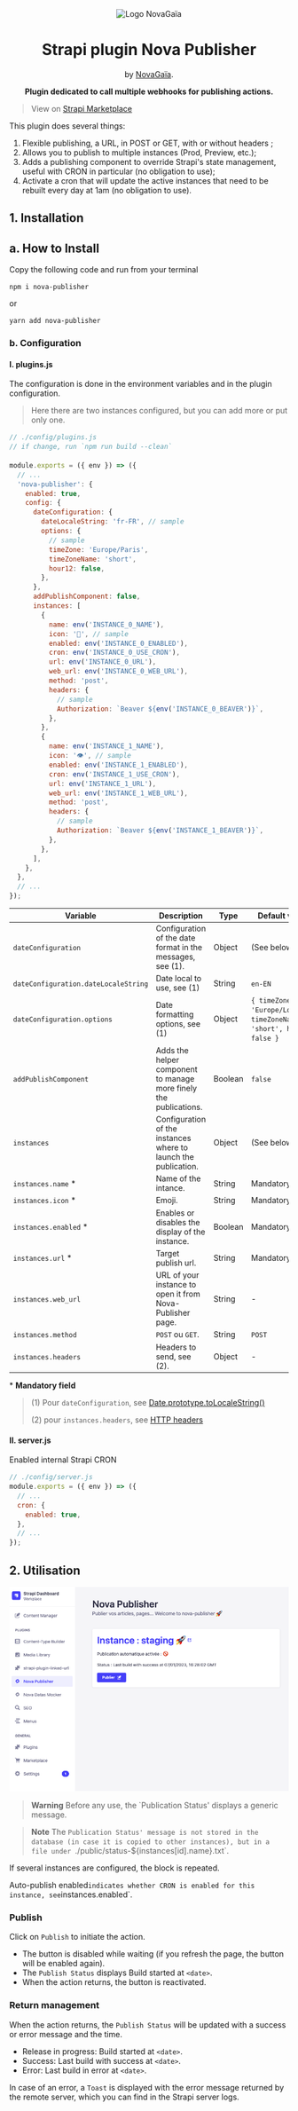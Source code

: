 <div align="center">
  <img style="width: 160px; height: auto;" src="https://avatars.githubusercontent.com/u/84325618?s=200&v=4" alt="Logo NovaGaïa" />
  <h1>Strapi plugin Nova Publisher</h1>
  <p>by <a href="https://novagaia.fr/" target="_blank">NovaGaïa</a>.</p>
  <p><strong>Plugin dedicated to call multiple webhooks for publishing actions.</strong></p>

</div>

> View on [Strapi Marketplace](https://market.strapi.io/plugins/nova-publisher)

This plugin does several things:

1. Flexible publishing, a URL, in POST or GET, with or without headers ;
2. Allows you to publish to multiple instances (Prod, Preview, etc.);
3. Adds a publishing component to override Strapi's state management, useful with CRON in particular (no obligation to use);
4. Activate a cron that will update the active instances that need to be rebuilt every day at 1am (no obligation to use).

## 1. Installation

## a. How to Install

Copy the following code and run from your terminal

```
npm i nova-publisher
```

or

```
yarn add nova-publisher
```

### b. Configuration

#### I. plugins.js

The configuration is done in the environment variables and in the plugin configuration.

> Here there are two instances configured, but you can add more or put only one.

```js
// ./config/plugins.js
// if change, run `npm run build --clean`

module.exports = ({ env }) => ({
  // ...
  'nova-publisher': {
    enabled: true,
    config: {
      dateConfiguration: {
        dateLocaleString: 'fr-FR', // sample
        options: {
          // sample
          timeZone: 'Europe/Paris',
          timeZoneName: 'short',
          hour12: false,
        },
      },
      addPublishComponent: false,
      instances: [
        {
          name: env('INSTANCE_0_NAME'),
          icon: '🚀', // sample
          enabled: env('INSTANCE_0_ENABLED'),
          cron: env('INSTANCE_0_USE_CRON'),
          url: env('INSTANCE_0_URL'),
          web_url: env('INSTANCE_0_WEB_URL'),
          method: 'post',
          headers: {
            // sample
            Authorization: `Beaver ${env('INSTANCE_0_BEAVER')}`,
          },
        },
        {
          name: env('INSTANCE_1_NAME'),
          icon: '👁️', // sample
          enabled: env('INSTANCE_1_ENABLED'),
          cron: env('INSTANCE_1_USE_CRON'),
          url: env('INSTANCE_1_URL'),
          web_url: env('INSTANCE_1_WEB_URL'),
          method: 'post',
          headers: {
            // sample
            Authorization: `Beaver ${env('INSTANCE_1_BEAVER')}`,
          },
        },
      ],
    },
  },
  // ...
});
```

| Variable                             | Description                                                       | Type    | Default value                                                         |
| ------------------------------------ | ----------------------------------------------------------------- | ------- | --------------------------------------------------------------------- |
| `dateConfiguration`                  | Configuration of the date format in the messages, see (1).        | Object  | (See below)                                                           |
| `dateConfiguration.dateLocaleString` | Date local to use, see (1)                                        | String  | `en-EN`                                                               |
| `dateConfiguration.options`          | Date formatting options, see (1)                                  | Object  | `{ timeZone: 'Europe/London', timeZoneName: 'short', hour12: false }` |
| `addPublishComponent`                | Adds the helper component to manage more finely the publications. | Boolean | `false`                                                               |
| `instances`                          | Configuration of the instances where to launch the publication.   | Object  | (See below)                                                           |
| `instances.name` \*                  | Name of the intance.                                              | String  | Mandatory                                                             |
| `instances.icon` \*                  | Emoji.                                                            | String  | Mandatory                                                             |
| `instances.enabled` \*               | Enables or disables the display of the instance.                  | Boolean | Mandatory                                                             |
| `instances.url` \*                   | Target publish url.                                               | String  | Mandatory                                                             |
| `instances.web_url`                  | URL of your instance to open it from Nova-Publisher page.         | String  | -                                                                     |
| `instances.method`                   | `POST` ou `GET`.                                                  | String  | `POST`                                                                |
| `instances.headers`                  | Headers to send, see (2).                                         | Object  | -                                                                     |

\* **Mandatory field**

> (1) Pour `dateConfiguration`, see [Date.prototype.toLocaleString()](https://developer.mozilla.org/en-US/docs/Web/JavaScript/Reference/Global_Objects/Date/toLocaleString)
>
> (2) pour `instances.headers`, see [HTTP headers](https://developer.mozilla.org/en-US/docs/Web/HTTP/Headers)

#### II. server.js

Enabled internal Strapi CRON

```js
// ./config/server.js
module.exports = ({ env }) => ({
  // ...
  cron: {
    enabled: true,
  },
  // ...
});
```

## 2. Utilisation

![preview](https://github.com/NovaGaia/strapi-plugin-generic-publisher/blob/main/docs/cap1.png?raw=true)

> **Warning**
> Before any use, the `Publication Status' displays a generic message.

> **Note**
> The `Publication Status' message is not stored in the database (in case it is copied to other instances), but in a file under `./public/status-${instances[id].name}.txt`.

If several instances are configured, the block is repeated.

Auto-publish enabled`indicates whether CRON is enabled for this instance, see`instances.enabled`.

### Publish

Click on `Publish` to initiate the action.

- The button is disabled while waiting (if you refresh the page, the button will be enabled again).
- The `Publish Status` displays Build started at `<date>`.
- When the action returns, the button is reactivated.

### Return management

When the action returns, the `Publish Status` will be updated with a success or error message and the time.

- Release in progress: Build started at `<date>`.
- Success: Last build with success at `<date>`.
- Error: Last build in error at `<date>`.

In case of an error, a `Toast` is displayed with the error message returned by the remote server, which you can find in the Strapi server logs.
